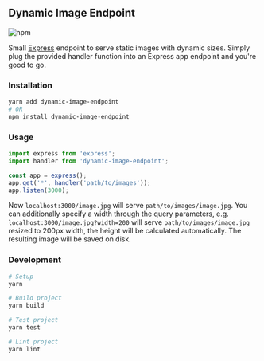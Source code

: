 ## Dynamic Image Endpoint
![npm](https://img.shields.io/npm/v/dynamic-image-endpoint)

Small [Express](https://github.com/expressjs/express) endpoint to serve static images with dynamic sizes.
Simply plug the provided handler function into an Express app endpoint and you're good to go.

### Installation
```bash
yarn add dynamic-image-endpoint
# OR
npm install dynamic-image-endpoint
```

### Usage
```js
import express from 'express';
import handler from 'dynamic-image-endpoint';

const app = express();
app.get('*', handler('path/to/images'));
app.listen(3000);
```
Now `localhost:3000/image.jpg` will serve `path/to/images/image.jpg`.
You can additionally specify a width through the query parameters,
e.g. `localhost:3000/image.jpg?width=200` will serve `path/to/images/image.jpg` resized to 200px width,
the height will be calculated automatically. The resulting image will be saved on disk.

### Development
```bash
# Setup
yarn

# Build project
yarn build

# Test project
yarn test

# Lint project
yarn lint
```
